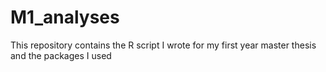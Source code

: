 # M1_analyses

This repository contains the R script I wrote for my first year master thesis and the packages I used
